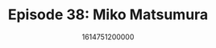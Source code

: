 ---
templateKey: podcast-episode
public: true
url: podcast/episode-38-miko-matsumura
title: " Episode 38: Miko Matsumura "
description:  Go down the rabbit hole with Miko Matsumura, co-founder of crypto exchange Evercoin and General Partner with Gumi Ventures, an investment fund focused on early stage blockchain startups. He shares his thoughts on the impact of open source on human rights, why Bitcoin is a social network, and the emergence of ICOs. 
date: 1614751200000
featuredimage: /img/podcast/MikoMatsumura_Webpage.jpg
socialimage: https://www.orchid.com/img/podcast/MikoMatsumura_Social.png
platformurls:
 - https://podcasts.apple.com/us/podcast/new-privacy-rules-why-bitcoin-is-social-network-miko/id1516705670?i=1000511461691
 - https://open.spotify.com/episode/1paKVZv46ZMTZZb4NJmcrR
 - https://www.stitcher.com/show/follow-the-white-rabbit/episode/new-privacy-rules-and-why-bitcoin-is-a-social-network-with-miko-matsumura-82113493
 - https://castbox.fm/episode/New-Privacy-Rules-and-Why-Bitcoin-is-a-Social-Network-with-Miko-Matsumura-id2954358-id360916156
 - 
 - https://www.podbean.com/media/share/dir-v4erj-d4b0cb9
 - https://tunein.com/podcasts/Technology-Podcasts/Follow-the-White-Rabbit-p1330281/?topicId=161255101
---